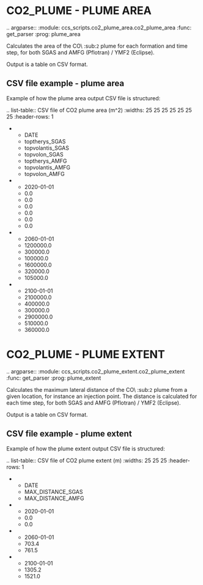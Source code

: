 
CO2_PLUME - PLUME AREA
======================

.. argparse::
   :module: ccs_scripts.co2_plume_area.co2_plume_area
   :func: get_parser
   :prog: plume_area

Calculates the area of the CO\ :sub:`2` plume for each formation and time step, for both SGAS and AMFG (Pflotran) / YMF2 (Eclipse).

Output is a table on CSV format.


CSV file example - plume area
-----------------------------
Example of how the plume area output CSV file is structured:

.. list-table:: CSV file of CO2 plume area (m^2)
   :widths: 25 25 25 25 25 25 25
   :header-rows: 1

   * - DATE
     - toptherys_SGAS
     - topvolantis_SGAS
     - topvolon_SGAS
     - toptherys_AMFG
     - topvolantis_AMFG
     - topvolon_AMFG
   * - 2020-01-01
     - 0.0
     - 0.0
     - 0.0
     - 0.0
     - 0.0
     - 0.0
   * - 2060-01-01
     - 1200000.0
     - 300000.0
     - 100000.0
     - 1600000.0
     - 320000.0
     - 105000.0
   * - 2100-01-01
     - 2100000.0
     - 400000.0
     - 300000.0
     - 2900000.0
     - 510000.0
     - 360000.0


CO2_PLUME - PLUME EXTENT
========================

.. argparse::
   :module: ccs_scripts.co2_plume_extent.co2_plume_extent
   :func: get_parser
   :prog: plume_extent

Calculates the maximum lateral distance of the CO\ :sub:`2` plume from a given location, for instance an injection point. The distance is calculated for each time step, for both SGAS and AMFG (Pflotran) / YMF2 (Eclipse).

Output is a table on CSV format.

CSV file example - plume extent
-------------------------------
Example of how the plume extent output CSV file is structured:

.. list-table:: CSV file of CO2 plume extent (m)
   :widths: 25 25 25
   :header-rows: 1

   * - DATE
     - MAX_DISTANCE_SGAS
     - MAX_DISTANCE_AMFG
   * - 2020-01-01
     - 0.0
     - 0.0
   * - 2060-01-01
     - 703.4
     - 761.5
   * - 2100-01-01
     - 1305.2
     - 1521.0